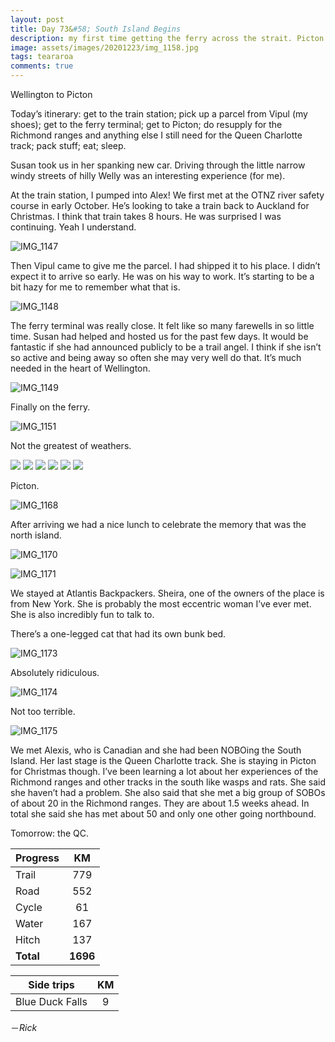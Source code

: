 ```yaml
---
layout: post
title: Day 73&#58; South Island Begins
description: my first time getting the ferry across the strait. Picton for the evening. Met a NOBO (a proper one). 
image: assets/images/20201223/img_1158.jpg
tags: teararoa
comments: true
---
```


Wellington to Picton

Today’s itinerary: get to the train station; pick up a parcel from Vipul (my shoes); get to the ferry terminal; get to Picton; do resupply for the Richmond ranges and anything else I still need for the Queen Charlotte track; pack stuff; eat; sleep. 

Susan took us in her spanking new car. Driving through the little narrow windy streets of hilly Welly was an interesting experience (for me). 

At the train station, I pumped into Alex! We first met at the OTNZ river safety course in early October. He’s looking to take a train back to Auckland for Christmas. I think that train takes 8 hours. He was surprised I was continuing. Yeah I understand. 

![IMG_1147](/assets/images/20201223/img_1147.jpg)

Then Vipul came to give me the parcel. I had shipped it to his place. I didn’t expect it to arrive so early. He was on his way to work. It’s starting to be a bit hazy for me to remember what that is. 

![IMG_1148](/assets/images/20201223/img_1148.jpg)

The ferry terminal was really close. It felt like so many farewells in so little time. Susan had helped and hosted us for the past few days. It would be fantastic if she had announced publicly to be a trail angel. I think if she isn’t so active and being away so often she may very well do that. It’s much needed in the heart of Wellington. 

![IMG_1149](/assets/images/20201223/img_1149.jpg)

Finally on the ferry. 

![IMG_1151](/assets/images/20201223/img_1151.jpg)

Not the greatest of weathers.

<div class="gallery" data-columns="2">
  <img src="/assets/images/20201223/img_1155.jpg">
  <img src="/assets/images/20201223/img_1157.jpg">
  <img src="/assets/images/20201223/img_1158.jpg">
  <img src="/assets/images/20201223/img_1159.jpg">
  <img src="/assets/images/20201223/img_1162.jpg">
  <img src="/assets/images/20201223/img_1165.jpg">
</div>

Picton. 

![IMG_1168](/assets/images/20201223/img_1168.jpg)

After arriving we had a nice lunch to celebrate the memory that was the north island. 

![IMG_1170](/assets/images/20201223/img_1170.jpg)

![IMG_1171](/assets/images/20201223/img_1171.jpg)

We stayed at Atlantis Backpackers. Sheira, one of the owners of the place is from New York. She is probably the most eccentric woman I’ve ever met. She is also incredibly fun to talk to.

There’s a one-legged cat that had its own bunk bed. 

![IMG_1173](/assets/images/20201223/img_1173.jpg)

Absolutely ridiculous. 

![IMG_1174](/assets/images/20201223/img_1174.jpg)

Not too terrible. 

![IMG_1175](/assets/images/20201223/img_1175.jpg)

We met Alexis, who is Canadian and she had been NOBOing the South Island. Her last stage is the Queen Charlotte track. She is staying in Picton for Christmas though. I’ve been learning a lot about her experiences of the Richmond ranges and other tracks in the south like wasps and rats. She said she haven’t had a problem. She also said that she met a big group of SOBOs of about 20 in the Richmond ranges. They are about 1.5 weeks ahead. In total she said she has met about 50 and only one other going northbound. 

Tomorrow: the QC.


| Progress | KM |
| ---- |:----:|
| Trail | 779 |
| Road | 552 |
| Cycle | 61 |
| Water | 167 |
| Hitch | 137 |
| **Total** | **1696** |

| Side trips | KM |
| ---- |:----:|
| Blue Duck Falls | 9 |



－_Rick_